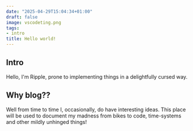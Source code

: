 ```yaml
---
date: "2025-04-29T15:04:34+01:00"
draft: false
image: vscodeting.png
tags:
- intro
title: Hello world!
---
```


## Intro

Hello, I'm Ripple, prone to implementing things in a delightfully cursed way.

## Why blog??

Well from time to time I, occasionally, do have interesting ideas.
This place will be used to document my madness from bikes to code, time-systems and other mildly unhinged things!



